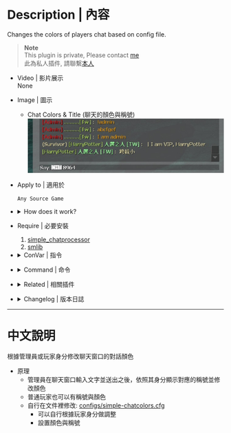 # Description | 內容
Changes the colors of players chat based on config file.

> __Note__ <br/>
This plugin is private, Please contact [me](https://github.com/fbef0102/Game-Private_Plugin#私人插件列表-private-plugins-list)<br/>
此為私人插件, 請聯繫[本人](https://github.com/fbef0102/Game-Private_Plugin#私人插件列表-private-plugins-list)

* Video | 影片展示
<br/>None

* Image | 圖示
	* Chat Colors & Title (聊天的顏色與稱號)
	<br/>![simple-chatcolors_1](image/simple-chatcolors_1.jpg)

* Apply to | 適用於
	```
	Any Source Game
	```

* <details><summary>How does it work?</summary>

	* Admin can have different colors and title in chatbox
	* You can customize in [configs/simple-chatcolors.cfg](configs/simple-chatcolors.cfg)
		* Set admin, vip and normal players
		* Set chat colors and title
</details>

* Require | 必要安裝
	1. [simple_chatprocessor](https://github.com/fbef0102/Sourcemod-Plugins/tree/main/simple_chatprocessor)
	2. [smlib](https://github.com/fbef0102/L4D1_2-Plugins/releases/tag/smlib-Colors)

* <details><summary>ConVar | 指令</summary>

	None
</details>

* <details><summary>Command | 命令</summary>

	* **Reloads settings from the config file (Adm Required: ADMFLAG_CONFIG)**
		```php
		sm_reloadscc
		```
		
	* **Prints out the color names in their color (Adm Required: ADMFLAG_CONFIG)**
		```php
		sm_printcolors
		```
</details>

* <details><summary>Related | 相關插件</summary>

	1. [l4d_ranking_system](/L4D_插件/Fun_娛樂/l4d_ranking_system)
		* 殺死殭屍與特感獲得經驗值與頭銜名稱，輸入!rank顯示排行榜選單
</details>

* <details><summary>Changelog | 版本日誌</summary>

	```php
	//Antithasys @ 2011
	//HarryPotter @ 2023-2024
	```
	* v1.3h (2024-8-3)
		* Require simple_chatprocessor 1.8h or above
		
	* v1.2h (2024-1-20)
		* Compatible with [l4d_ranking_system](/L4D_插件/Fun_娛樂/l4d_ranking_system) by harry

	* v1.1h (2023-12-29)
		* Optimize code and improve performance

	* v1.0h (2023-6-15)
		* Remake code, convert code to latest syntax
		* Fix warnings when compiling on SourceMod 1.11.
		* Optimize code and improve performance
		* Use Steam64 ID instead of STEAM_X:X:XXXXXX

	* v2.2.0
		* [Original Plugin By Antithasys](https://forums.alliedmods.net/showthread.php?t=167814)
</details>

- - - -
# 中文說明
根據管理員或玩家身分修改聊天窗口的對話顏色

* 原理
	* 管理員在聊天窗口輸入文字並送出之後，依照其身分顯示對應的稱號並修改顏色
	* 普通玩家也可以有稱號與顏色
	* 自行在文件裡修改: [configs/simple-chatcolors.cfg](configs/simple-chatcolors.cfg)
		* 可以自行根據玩家身分做調整
		* 設置顏色與稱號